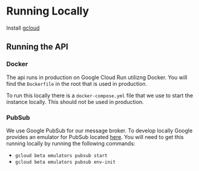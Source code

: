 # Running Locally

Install [gcloud](https://cloud.google.com/sdk/docs/install) 

## Running the API

### Docker
The api runs in production on Google Cloud Run utilizng Docker. You will find the `Dockerfile` in the root
that is used in production.

To run this locally there is a `docker-compose.yml` file that we use to start the instance locally. This should not be used 
in production.

### PubSub
We use Google PubSub for our message broker. To develop locally Google provides an emulator for PubSub located
[here](https://cloud.google.com/sdk/gcloud/reference/beta/emulators/pubsub). You will need to get this running locally by 
running the following commands:

- `gcloud beta emulators pubsub start`
- `gcloud beta emulators pubsub env-init`
